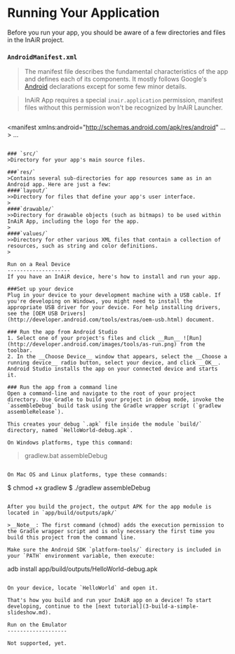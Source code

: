 
Running Your Application
========================

Before you run your app, you should be aware of a few directories and files in the InAiR project.

### `AndroidManifest.xml`
>The manifest file describes the fundamental characteristics of the app and defines each of its components. It mostly follows Google's [Android](http://developer.android.com/guide/topics/manifest/manifest-intro.html) declarations except for some few minor details.

>InAiR App requires a special `inair.application` permission, manifest files without this permission won't be recognized by InAiR Launcher.

> ```xml
<manifest xmlns:android="http://schemas.android.com/apk/res/android" ... >
  <uses-permission android:name="inair.application" />
  ...
</manifest>
```

### `src/`
>Directory for your app's main source files.

###`res/`
>Contains several sub-directories for app resources same as in an Android app. Here are just a few:
####`layout/`
>>Directory for files that define your app's user interface.
>
####`drawable/`
>>Directory for drawable objects (such as bitmaps) to be used within InAiR App, including the logo for the app.
>
####`values/`
>>Directory for other various XML files that contain a collection of resources, such as string and color definitions.
>

Run on a Real Device
--------------------
If you have an InAiR device, here's how to install and run your app.

###Set up your device
Plug in your device to your development machine with a USB cable. If you're developing on Windows, you might need to install the appropriate USB driver for your device. For help installing drivers, see the [OEM USB Drivers](http://developer.android.com/tools/extras/oem-usb.html) document.

### Run the app from Android Studio
1. Select one of your project's files and click __Run__ ![Run](http://developer.android.com/images/tools/as-run.png) from the toolbar.
2. In the __Choose Device__ window that appears, select the __Choose a running device__ radio button, select your device, and click __OK__.
Android Studio installs the app on your connected device and starts it.

### Run the app from a command line
Open a command-line and navigate to the root of your project directory. Use Gradle to build your project in debug mode, invoke the `assembleDebug` build task using the Gradle wrapper script (`gradlew assembleRelease`).

This creates your debug `.apk` file inside the module `build/` directory, named `HelloWorld-debug.apk`.

On Windows platforms, type this command:

```
> gradlew.bat assembleDebug
```

On Mac OS and Linux platforms, type these commands:

```
$ chmod +x gradlew
$ ./gradlew assembleDebug
```

After you build the project, the output APK for the app module is located in `app/build/outputs/apk/`

>__Note__: The first command (chmod) adds the execution permission to the Gradle wrapper script and is only necessary the first time you build this project from the command line.

Make sure the Android SDK `platform-tools/` directory is included in your `PATH` environment variable, then execute:

```
adb install app/build/outputs/HelloWorld-debug.apk
```

On your device, locate `HelloWorld` and open it.

That's how you build and run your InAiR app on a device! To start developing, continue to the [next tutorial](3-build-a-simple-slideshow.md).

Run on the Emulator
-------------------

Not supported, yet.